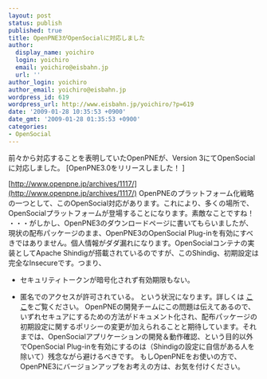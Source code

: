 ```yaml
---
layout: post
status: publish
published: true
title: OpenPNE3がOpenSocialに対応しました
author:
  display_name: yoichiro
  login: yoichiro
  email: yoichiro@eisbahn.jp
  url: ''
author_login: yoichiro
author_email: yoichiro@eisbahn.jp
wordpress_id: 619
wordpress_url: http://www.eisbahn.jp/yoichiro/?p=619
date: '2009-01-28 10:35:53 +0900'
date_gmt: '2009-01-28 01:35:53 +0900'
categories:
- OpenSocial
---
```


前々から対応することを表明していたOpenPNEが、Version 3にてOpenSocialに対応しました。
[OpenPNE3.0をリリースしました！ ]

[http://www.openpne.jp/archives/1117/](http://www.openpne.jp/archives/1117/)
OpenPNEのプラットフォーム化戦略の一つとして、このOpenSocial対応があります。これにより、多くの場所で、OpenSocialプラットフォームが登場することになります。素敵なことですね！
・・・がしかし、OpenPNE3のダウンロードページに書いてもらいましたが、現状の配布パッケージのまま、OpenPNE3のOpenSocial Plug-inを有効にすべきではありません。個人情報がダダ漏れになります。OpenSocialコンテナの実装としてApache Shindigが搭載されているのですが、このShindig、初期設定は完全なInsecureです。つまり、

* セキュリティトークンが暗号化されず有効期限もない。

* 匿名でのアクセスが許可されている。
という状況になります。詳しくは
[ここ](http://groups.google.co.jp/group/opensocial-japan/browse_thread/thread/5db84f55b970630a)をご覧ください。
OpenPNEの開発チームにこの問題は伝えてあるので、いずれセキュアにするための方法がドキュメント化され、配布パッケージの初期設定に関するポリシーの変更が加えられることと期待しています。それまでは、OpenSocialアプリケーションの開発＆動作確認、という目的以外でOpenSocial Plug-inを有効にするのは（Shindigの設定に自信がある人を除いて）残念ながら避けるべきです。
もしOpenPNEをお使いの方で、OpenPNE3にバージョンアップをお考えの方は、お気を付けください。

